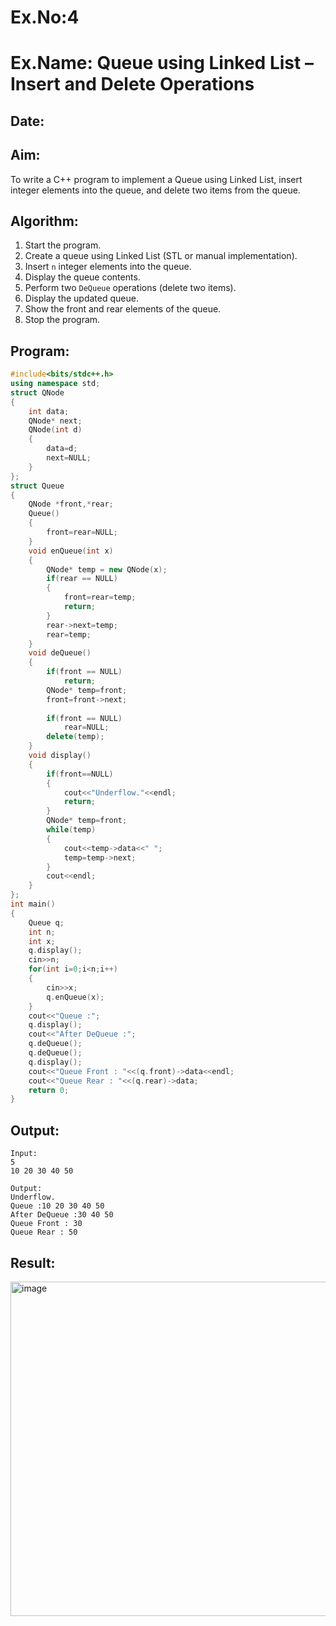 # Ex.No:4  
# Ex.Name: Queue using Linked List – Insert and Delete Operations  

## Date:  

## Aim:  
To write a C++ program to implement a Queue using Linked List, insert integer elements into the queue, and delete two items from the queue.  

## Algorithm:  
1. Start the program.  
2. Create a queue using Linked List (STL or manual implementation).  
3. Insert `n` integer elements into the queue.  
4. Display the queue contents.  
5. Perform two `DeQueue` operations (delete two items).  
6. Display the updated queue.  
7. Show the front and rear elements of the queue.  
8. Stop the program.  

## Program:
```cpp
#include<bits/stdc++.h>
using namespace std;
struct QNode
{
    int data;
    QNode* next;
    QNode(int d)
    {
        data=d;
        next=NULL;
    }
};
struct Queue
{
    QNode *front,*rear;
    Queue()
    {
        front=rear=NULL;
    }
    void enQueue(int x)
    {
        QNode* temp = new QNode(x);
        if(rear == NULL)
        {
            front=rear=temp;
            return;
        }
        rear->next=temp;
        rear=temp;
    }
    void deQueue()
    {
        if(front == NULL)
            return;
        QNode* temp=front;
        front=front->next;
        
        if(front == NULL)
            rear=NULL;
        delete(temp);
    }
    void display()
    {
        if(front==NULL)
        {
            cout<<"Underflow."<<endl;
            return;
        }
        QNode* temp=front;
        while(temp)
        {
            cout<<temp->data<<" ";
            temp=temp->next;
        }
        cout<<endl;
    }
};
int main()
{
    Queue q;
    int n;
    int x;
    q.display();
    cin>>n;
    for(int i=0;i<n;i++)
    {
        cin>>x;
        q.enQueue(x);
    }
    cout<<"Queue :";
    q.display();
    cout<<"After DeQueue :";
    q.deQueue();
    q.deQueue();
    q.display();
    cout<<"Queue Front : "<<(q.front)->data<<endl;
    cout<<"Queue Rear : "<<(q.rear)->data;
    return 0;
}
```
## Output:
```
Input:
5
10 20 30 40 50

Output:
Underflow.
Queue :10 20 30 40 50
After DeQueue :30 40 50
Queue Front : 30
Queue Rear : 50
```
## Result:
<img width="872" height="535" alt="image" src="https://github.com/user-attachments/assets/5eaaa10a-c332-4e22-ba9e-21316745c422" />

